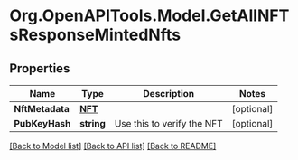 
# Org.OpenAPITools.Model.GetAllNFTsResponseMintedNfts

## Properties

Name | Type | Description | Notes
------------ | ------------- | ------------- | -------------
**NftMetadata** | [**NFT**](NFT.md) |  | [optional] 
**PubKeyHash** | **string** | Use this to verify the NFT | [optional] 

[[Back to Model list]](../README.md#documentation-for-models)
[[Back to API list]](../README.md#documentation-for-api-endpoints)
[[Back to README]](../README.md)


